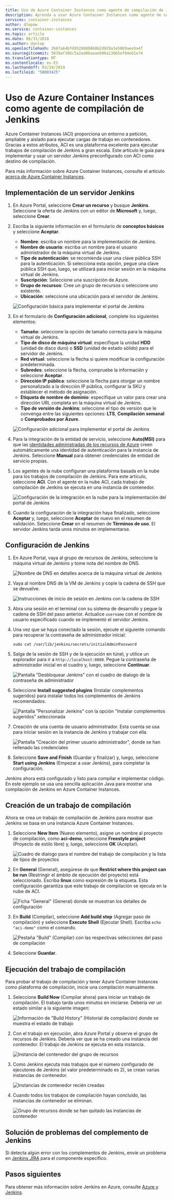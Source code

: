 ```yaml
---
title: Uso de Azure Container Instances como agente de compilación de Jenkins
description: Aprenda a usar Azure Container Instances como agente de compilación de Jenkins.
services: container-instances
author: dlepow
ms.service: container-instances
ms.topic: article
ms.date: 08/31/2018
ms.author: danlep
ms.openlocfilehash: 2687a64bfd952888086862d929a3e5869aee5a4f
ms.sourcegitcommit: 5839af386c5a2ad46aaaeb90a13065ef94e61e74
ms.translationtype: MT
ms.contentlocale: es-ES
ms.lasthandoff: 03/19/2019
ms.locfileid: "58003425"
---
```

# <a name="use-azure-container-instances-as-a-jenkins-build-agent"></a>Uso de Azure Container Instances como agente de compilación de Jenkins

Azure Container Instances (ACI) proporciona un entorno a petición, ampliable y aislado para ejecutar cargas de trabajo en contenedores. Gracias a estos atributos, ACI es una plataforma excelente para ejecutar trabajos de compilación de Jenkins a gran escala. Este artículo le guía para implementar y usar un servidor Jenkins preconfigurado con ACI como destino de compilación.

Para más información sobre Azure Container Instances, consulte el artículo [acerca de Azure Container Instances][about-aci].

## <a name="deploy-a-jenkins-server"></a>Implementación de un servidor Jenkins

1. En Azure Portal, seleccione **Crear un recurso** y busque **Jenkins**. Seleccione la oferta de Jenkins con un editor de **Microsoft** y, luego, seleccione **Crear**.

2. Escriba la siguiente información en el formulario de **conceptos básicos** y seleccione **Aceptar**.

   - **Nombre**: escriba un nombre para la implementación de Jenkins.
   - **Nombre de usuario**: escriba un nombre para el usuario administrador de la máquina virtual de Jenkins.
   - **Tipo de autenticación**: se recomienda usar una clave pública SSH para la autenticación. Si selecciona esta opción, pegue una clave pública SSH que, luego, se utilizará para iniciar sesión en la máquina virtual de Jenkins.
   - **Suscripción**: Seleccione una suscripción de Azure.
   - **Grupo de recursos**: Cree un grupo de recursos o seleccione uno existente.
   - **Ubicación**: seleccione una ubicación para el servidor de Jenkins.

   ![Configuración básica para implementar el portal de Jenkins](./media/container-instances-jenkins/jenkins-portal-01.png)

3. En el formulario de **Configuración adicional**, complete los siguientes elementos:

   - **Tamaño**: seleccione la opción de tamaño correcta para la máquina virtual de Jenkins.
   - **Tipo de disco de máquina virtual**: especifique la unidad **HDD** (unidad de disco duro) o **SSD** (unidad de estado sólido) para el servidor de Jenkins.
   - **Red virtual**: seleccione la flecha si quiere modificar la configuración predeterminada.
   - **Subredes**: seleccione la flecha, compruebe la información y seleccione **Aceptar**.
   - **Dirección IP pública**: seleccione la flecha para otorgar un nombre personalizado a la dirección IP pública, configurar la SKU y establecer el método de asignación.
   - **Etiqueta de nombre de dominio**: especifique un valor para crear una dirección URL completa en la máquina virtual de Jenkins.
   - **Tipo de versión de Jenkins**: seleccione el tipo de versión que le convenga entre las siguientes opciones: **LTS**, **Compilación semanal** o **Comprobados por Azure**.

   ![Configuración adicional para implementar el portal de Jenkins](./media/container-instances-jenkins/jenkins-portal-02.png)

4. Para la integración de la entidad de servicio, seleccione **Auto(MSI)** para que las [identidades administradas de los recursos de Azure][managed-identities-azure-resources] creen automáticamente una identidad de autenticación para la instancia de Jenkins. Seleccione **Manual** para obtener credenciales de entidad de servicio propias.

5. Los agentes de la nube configuran una plataforma basada en la nube para los trabajos de compilación de Jenkins. Para este artículo, seleccione **ACI**. Con el agente en la nube ACI, cada trabajo de compilación de Jenkins se ejecuta en una instancia de contenedor.

   ![Configuración de la integración en la nube para la implementación del portal de Jenkins](./media/container-instances-jenkins/jenkins-portal-03.png)

6. Cuando la configuración de la integración haya finalizado, seleccione **Aceptar** y, luego, seleccione **Aceptar** de nuevo en el resumen de validación. Seleccione **Crear** en el resumen de **Términos de uso**. El servidor Jenkins tarda unos minutos en implementarse.

## <a name="configure-jenkins"></a>Configuración de Jenkins

1. En Azure Portal, vaya al grupo de recursos de Jenkins, seleccione la máquina virtual de Jenkins y tome nota del nombre de DNS.

   ![Nombre de DNS en detalles acerca de la máquina virtual de Jenkins](./media/container-instances-jenkins/jenkins-portal-fqdn.png)

2. Vaya al nombre DNS de la VM de Jenkins y copie la cadena de SSH que se devuelve.

   ![Instrucciones de inicio de sesión en Jenkins con la cadena de SSH](./media/container-instances-jenkins/jenkins-portal-04.png)

3. Abra una sesión en el terminal con su sistema de desarrollo y pegue la cadena de SSH del paso anterior. Actualice `username` con el nombre de usuario especificado cuando se implementó el servidor Jenkins.

4. Una vez que se haya conectado la sesión, ejecute el siguiente comando para recuperar la contraseña de administrador inicial:

   ```
   sudo cat /var/lib/jenkins/secrets/initialAdminPassword
   ```

5. Salga de la sesión de SSH y de la ejecución en túnel, y utilice un explorador para ir a `http://localhost:8080`. Pegue la contraseña de administrador inicial en el cuadro y, luego, seleccione **Continuar**.

   ![Pantalla "Desbloquear Jenkins" con el cuadro de dialogo de la contraseña de administrador](./media/container-instances-jenkins/jenkins-portal-05.png)

6. Seleccione **Install suggested plugins** (Instalar complementos sugeridos) para instalar todos los complementos de Jenkins recomendados.

   ![Pantalla "Personalizar Jenkins" con la opción "Instalar complementos sugeridos" seleccionada](./media/container-instances-jenkins/jenkins-portal-06.png)

7. Creación de una cuenta de usuario administrador. Esta cuenta se usa para iniciar sesión en la instancia de Jenkins y trabajar con ella.

   ![Pantalla "Creación del primer usuario administrador", donde se han rellenado las credenciales](./media/container-instances-jenkins/jenkins-portal-07.png)

8. Seleccione **Save and Finish** (Guardar y finalizar) y, luego, seleccione **Start using Jenkins** (Empezar a usar Jenkins), para completar la configuración.

Jenkins ahora está configurado y listo para compilar e implementar código. En este ejemplo se usa una sencilla aplicación Java para mostrar una compilación de Jenkins en Azure Container Instances.

## <a name="create-a-build-job"></a>Creación de un trabajo de compilación

Ahora se crea un trabajo de compilación de Jenkins para mostrar que Jenkins se basa en una instancia Azure Container Instances.

1. Seleccione **New Item** (Nuevo elemento), asigne un nombre al proyecto de compilación, como **aci-demo**, seleccione **Freestyle project** (Proyecto de estilo libre) y, luego, seleccione **OK** (Aceptar).

   ![Cuadro de dialogo para el nombre del trabajo de compilación y la lista de tipos de proyectos](./media/container-instances-jenkins/jenkins-new-job.png)

2. En **General** (General), asegúrese de que **Restrict where this project can be run** (Restringir el ámbito de ejecución del proyecto) está seleccionado. Escriba **linux** como expresión de la etiqueta. Esta configuración garantiza que este trabajo de compilación se ejecuta en la nube de ACI.

   ![Ficha "General" (General) donde se muestran los detalles de configuración](./media/container-instances-jenkins/jenkins-job-01.png)

3. En **Build** (Compilar), seleccione **Add build step** (Agregar paso de compilación) y seleccione **Execute Shell** (Ejecutar Shell). Escriba `echo "aci-demo"` como el comando.

   ![Pestaña "Build" (Compilar) con las respectivas selecciones del paso de compilación](./media/container-instances-jenkins/jenkins-job-02.png)

5. Seleccione **Guardar**.

## <a name="run-the-build-job"></a>Ejecución del trabajo de compilación

Para probar el trabajo de compilación y tener Azure Container Instances como plataforma de compilación, inicie una compilación manualmente.

1. Seleccione **Build Now** (Compilar ahora) para iniciar un trabajo de compilación. El trabajo tarda unos minutos en iniciarse. Debería ver un estado similar a la siguiente imagen:

   ![Información de "Build History" (Historial de compilación) donde se muestra el estado de trabajo](./media/container-instances-jenkins/jenkins-job-status.png)

2. Con el trabajo en ejecución, abra Azure Portal y observe el grupo de recursos de Jenkins. Debería ver que se ha creado una instancia del contenedor. El trabajo de Jenkins se ejecuta en esta instancia.

   ![Instancia del contenedor del grupo de recursos](./media/container-instances-jenkins/jenkins-aci.png)

3. Como Jenkins ejecuta más trabajos que el número configurado de ejecutores de Jenkins (el valor predeterminado es 2), se crean varias instancias de contenedor.

   ![Instancias de contenedor recién creadas](./media/container-instances-jenkins/jenkins-aci-multi.png)

4. Cuando todos los trabajos de compilación hayan concluido, las instancias de contenedor se eliminan.

   ![Grupo de recursos donde se han quitado las instancias de contenedor](./media/container-instances-jenkins/jenkins-aci-none.png)

## <a name="troubleshooting-the-jenkins-plugin"></a>Solución de problemas del complemento de Jenkins

Si detecta algún error con los complementos de Jenkins, envíe un problema en [Jenkins JIRA](https://issues.jenkins-ci.org/) para el componente específico.

## <a name="next-steps"></a>Pasos siguientes

Para obtener más información sobre Jenkins en Azure, consulte [Azure y Jenkins][jenkins-azure].

<!-- LINKS - internal -->
[about-aci]: ./container-instances-overview.md
[jenkins-azure]: ../jenkins/overview.md
[managed-identities-azure-resources]: ../active-directory/managed-identities-azure-resources/overview.md